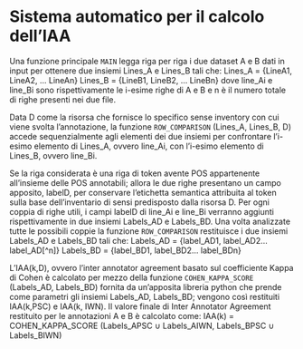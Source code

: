 Sistema automatico per il calcolo dell’IAA
======

Una funzione principale `MAIN` legga riga per riga i due dataset A e B dati in input per ottenere due insiemi Lines_A e Lines_B tali che:
Lines_A = {LineA1, LineA2, … LineAn}
Lines_B = {LineB1, LineB2, … LineBn}
dove line_Ai e line_Bi sono rispettivamente le i-esime righe di A e B e n è il numero totale di righe presenti nei due file.

Data D come la risorsa che fornisce lo specifico sense inventory con cui viene svolta l’annotazione, la funzione `ROW_COMPARISON` (Lines_A, Lines_B, D) accede sequenzialmente agli elementi dei due insiemi per confrontare l’i-esimo elemento di Lines_A, ovvero line_Ai, con l’i-esimo elemento di Lines_B, ovvero line_Bi.

Se la riga considerata è una riga di token avente POS appartenente all’insieme delle POS annotabili; allora le due righe presentano un campo apposito, labelD, per conservare l’etichetta semantica attribuita al token sulla base dell’inventario di sensi predisposto dalla risorsa D. Per ogni coppia di righe utili, i campi labelD di line_Ai e line_Bi verranno aggiunti rispettivamente in due insiemi Labels_AD e Labels_BD.
Una volta analizzate tutte le possibili coppie la funzione `ROW_COMPARISON` restituisce i due insiemi Labels_AD e Labels_BD tali che:
Labels_AD = {label_AD1, label_AD2… label_AD[^n]}
Labels_BD = {label_BD1, label_BD2… label_BDn}

L’IAA(k,D), ovvero l’inter annotator agreement basato sul coefficiente Kappa di Cohen è calcolato per mezzo della funzione `COHEN_KAPPA_SCORE` (Labels_AD, Labels_BD) fornita da un’apposita libreria python che prende come parametri gli insiemi Labels_AD, Labels_BD; vengono così restituiti IAA(k,PSC) e IAA(k, IWN).
Il valore finale di Inter Annotator Agreement restituito per le annotazioni A e B è calcolato come:
IAA(k) = COHEN_KAPPA_SCORE (Labels_APSC ∪ Labels_AIWN, Labels_BPSC ∪ Labels_BIWN)
